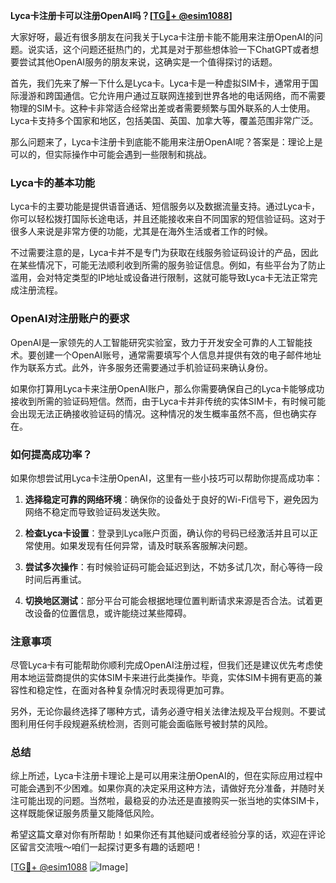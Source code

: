 **Lyca卡注册卡可以注册OpenAI吗？[[TG💪+ @esim1088](https://t.me/s/esim1088)]**

大家好呀，最近有很多朋友在问我关于Lyca卡注册卡能不能用来注册OpenAI的问题。说实话，这个问题还挺热门的，尤其是对于那些想体验一下ChatGPT或者想要尝试其他OpenAI服务的朋友来说，这确实是一个值得探讨的话题。

首先，我们先来了解一下什么是Lyca卡。Lyca卡是一种虚拟SIM卡，通常用于国际漫游和跨国通信。它允许用户通过互联网连接到世界各地的电话网络，而不需要物理的SIM卡。这种卡非常适合经常出差或者需要频繁与国外联系的人士使用。Lyca卡支持多个国家和地区，包括美国、英国、加拿大等，覆盖范围非常广泛。

那么问题来了，Lyca卡注册卡到底能不能用来注册OpenAI呢？答案是：理论上是可以的，但实际操作中可能会遇到一些限制和挑战。

### Lyca卡的基本功能

Lyca卡的主要功能是提供语音通话、短信服务以及数据流量支持。通过Lyca卡，你可以轻松拨打国际长途电话，并且还能接收来自不同国家的短信验证码。这对于很多人来说是非常方便的功能，尤其是在海外生活或者工作的时候。

不过需要注意的是，Lyca卡并不是专门为获取在线服务验证码设计的产品，因此在某些情况下，可能无法顺利收到所需的服务验证信息。例如，有些平台为了防止滥用，会对特定类型的IP地址或设备进行限制，这就可能导致Lyca卡无法正常完成注册流程。

### OpenAI对注册账户的要求

OpenAI是一家领先的人工智能研究实验室，致力于开发安全可靠的人工智能技术。要创建一个OpenAI账号，通常需要填写个人信息并提供有效的电子邮件地址作为联系方式。此外，许多服务还需要通过手机验证码来确认身份。

如果你打算用Lyca卡来注册OpenAI账户，那么你需要确保自己的Lyca卡能够成功接收到所需的验证码短信。然而，由于Lyca卡并非传统的实体SIM卡，有时候可能会出现无法正确接收验证码的情况。这种情况的发生概率虽然不高，但也确实存在。

### 如何提高成功率？

如果你想尝试用Lyca卡注册OpenAI，这里有一些小技巧可以帮助你提高成功率：

1. **选择稳定可靠的网络环境**：确保你的设备处于良好的Wi-Fi信号下，避免因为网络不稳定而导致验证码发送失败。
   
2. **检查Lyca卡设置**：登录到Lyca账户页面，确认你的号码已经激活并且可以正常使用。如果发现有任何异常，请及时联系客服解决问题。

3. **尝试多次操作**：有时候验证码可能会延迟到达，不妨多试几次，耐心等待一段时间后再重试。

4. **切换地区测试**：部分平台可能会根据地理位置判断请求来源是否合法。试着更改设备的位置信息，或许能绕过某些障碍。

### 注意事项

尽管Lyca卡有可能帮助你顺利完成OpenAI注册过程，但我们还是建议优先考虑使用本地运营商提供的实体SIM卡来进行此类操作。毕竟，实体SIM卡拥有更高的兼容性和稳定性，在面对各种复杂情况时表现得更加可靠。

另外，无论你最终选择了哪种方式，请务必遵守相关法律法规及平台规则。不要试图利用任何手段规避系统检测，否则可能会面临账号被封禁的风险。

### 总结

综上所述，Lyca卡注册卡理论上是可以用来注册OpenAI的，但在实际应用过程中可能会遇到不少困难。如果你真的决定采用这种方法，请做好充分准备，并随时关注可能出现的问题。当然啦，最稳妥的办法还是直接购买一张当地的实体SIM卡，这样既能保证服务质量又能降低风险。

希望这篇文章对你有所帮助！如果你还有其他疑问或者经验分享的话，欢迎在评论区留言交流哦～咱们一起探讨更多有趣的话题吧！

[[TG💪+ @esim1088](https://t.me/s/esim1088) ![Image](https://i.postimg.cc/4NQfJmqS/Snipaste-2025-05-13-00-14-12.png)]